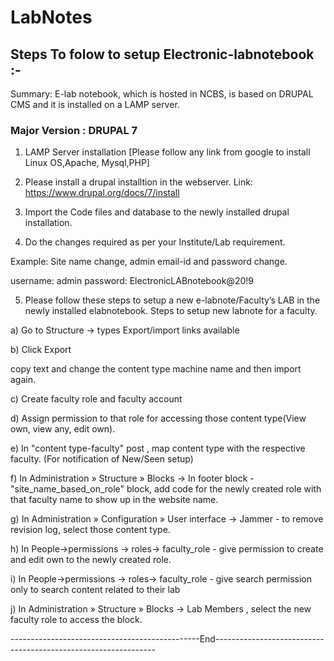 # LabNotes
## Steps To folow to setup Electronic-labnotebook :-

Summary: E-lab notebook, which is hosted in NCBS, is based on DRUPAL CMS and it is installed on a LAMP server.

### Major Version : DRUPAL 7

1. LAMP Server installation [Please follow any link from google to install Linux OS,Apache, Mysql,PHP]

2. Please install a drupal installtion in the webserver.
Link: https://www.drupal.org/docs/7/install

3. Import the Code files and database to the newly installed drupal installation.
4. Do the changes required as per your Institute/Lab requirement.

Example: Site name change, admin email-id and password change.

username:  admin
password: ElectronicLABnotebook@20!9

5. Please follow these steps to setup a new e-labnote/Faculty’s LAB in the newly installed elabnotebook. Steps to setup new labnote for a faculty.

a) Go to Structure -> types Export/import links available

b)  Click Export

copy text and change the content type machine name and then import again.

c) Create faculty role and faculty account

d) Assign permission to that role for accessing those content type(View own, view any, edit own).

e) In "content type-faculty" post , map content type with the respective faculty. (For notification of New/Seen setup)

f) In Administration » Structure » Blocks -> In footer block - "site_name_based_on_role" block, add code for the newly created role with that faculty name to show up in the website name.

g) In Administration » Configuration » User interface -> Jammer - to remove revision log, select those content type.

h) In People->permissions -> roles-> faculty_role - give permission to create and edit own to the newly created role.

i) In People->permissions -> roles-> faculty_role - give search permission only to search content related to their lab

j) In Administration » Structure » Blocks -> Lab Members , select the new faculty role to access the block.


-----------------------------------------------End---------------------------------------------------------------
